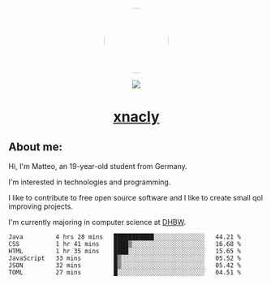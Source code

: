 <p align="center">
  <img style="border-radius: 100px" width="128" height="128" src="https://avatars.githubusercontent.com/u/47723417?v=4"/>
</p>
<p align="center">
  <img src="https://komarev.com/ghpvc/?username=xnacly&&style=flat-square"/>
</p>

<h1 align="center"><a href="https://xnacly.me"> xnacly</a> </h1>

<h2> About me:</h2>

<p>Hi, I'm Matteo, an 19-year-old student from Germany. </p>
<p>I'm interested in technologies and programming.</p>
<p>I like to contribute to free open source software and I like to create small qol improving projects.</p>
<p>I'm currently majoring in computer science at <a href="https://www.dhbw.de/startseite">DHBW</a>.</p>

<!--START_SECTION:waka-->

```text
Java         4 hrs 28 mins   ███████████░░░░░░░░░░░░░░   44.21 %
CSS          1 hr 41 mins    ████▒░░░░░░░░░░░░░░░░░░░░   16.68 %
HTML         1 hr 35 mins    ████░░░░░░░░░░░░░░░░░░░░░   15.65 %
JavaScript   33 mins         █▒░░░░░░░░░░░░░░░░░░░░░░░   05.52 %
JSON         32 mins         █▒░░░░░░░░░░░░░░░░░░░░░░░   05.42 %
TOML         27 mins         █░░░░░░░░░░░░░░░░░░░░░░░░   04.51 %
```

<!--END_SECTION:waka-->

